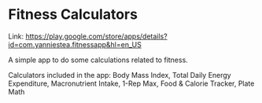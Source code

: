 # Fitness Calculators
Link: https://play.google.com/store/apps/details?id=com.yanniestea.fitnessapp&hl=en_US

A simple app to do some calculations related to fitness.

Calculators included in the app: Body Mass Index, Total Daily Energy Expenditure, Macronutrient Intake, 1-Rep Max, Food & Calorie Tracker, Plate Math
